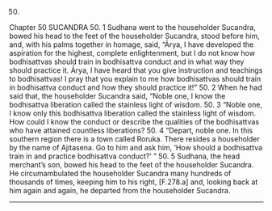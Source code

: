 50.
Chapter 50
SUCANDRA
50. 1
Sudhana went to the householder Sucandra, bowed his head to the feet of
the householder Sucandra, stood before him, and, with his palms together in
homage, said, “Ārya, I have developed the aspiration for the highest,
complete enlightenment, but I do not know how bodhisattvas should train in
bodhisattva conduct and in what way they should practice it. Ārya, I have
heard that you give instruction and teachings to bodhisattvas! I pray that
you explain to me how bodhisattvas should train in bodhisattva conduct and
how they should practice it!”
50. 2
When he had said that, the householder Sucandra said, “Noble one, I
know the bodhisattva liberation called the stainless light of wisdom.
50. 3
“Noble one, I know only this bodhisattva liberation called the stainless light
of wisdom. How could I know the conduct or describe the qualities of the
bodhisattvas who have attained countless liberations?
50. 4
“Depart, noble one. In this southern region there is a town called Roruka.
There resides a householder by the name of Ajitasena. Go to him and ask
him, ‘How should a bodhisattva train in and practice bodhisattva conduct?’ ”
50. 5
Sudhana, the head merchant’s son, bowed his head to the feet of the
householder Sucandra. He circumambulated the householder Sucandra
many hundreds of thousands of times, keeping him to his right, [F.278.a]
and, looking back at him again and again, he departed from the householder
Sucandra.


---